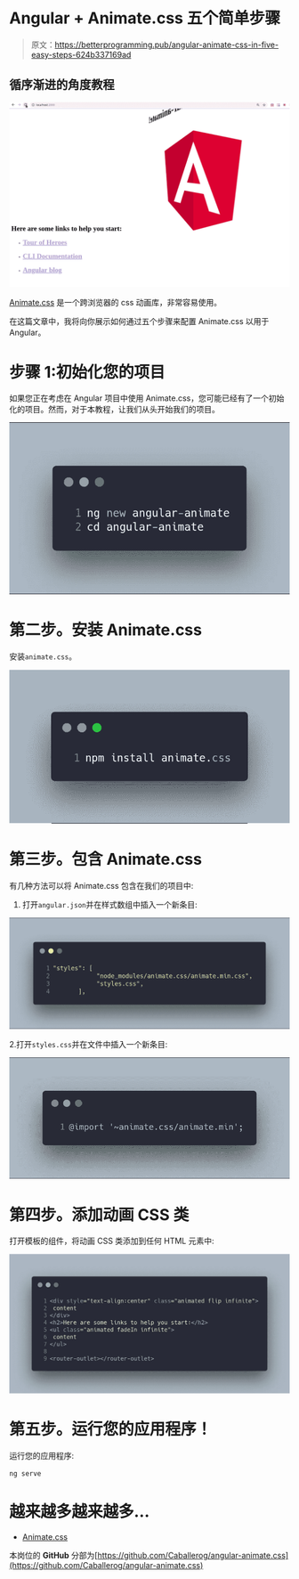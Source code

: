 # Angular + Animate.css 五个简单步骤

> 原文：<https://betterprogramming.pub/angular-animate-css-in-five-easy-steps-624b337169ad>

## 循序渐进的角度教程

![](img/16c8d0d3856cb5777aedce1b37934002.png)

[Animate.css](http://daneden.github.io/animate.css) 是一个跨浏览器的 css 动画库，非常容易使用。

在这篇文章中，我将向你展示如何通过五个步骤来配置 Animate.css 以用于 Angular。

# 步骤 1:初始化您的项目

如果您正在考虑在 Angular 项目中使用 Animate.css，您可能已经有了一个初始化的项目。然而，对于本教程，让我们从头开始我们的项目。

![](img/28ace024c24e83f6f15164e212cb7658.png)

# 第二步。安装 Animate.css

安装`animate.css`。

![](img/387a3a3856bef9dda012491f58d21210.png)

# 第三步。包含 Animate.css

有几种方法可以将 Animate.css 包含在我们的项目中:

1.  打开`angular.json`并在样式数组中插入一个新条目:

![](img/339d81f3d6faeededec109994a28de90.png)

2.打开`styles.css`并在文件中插入一个新条目:

![](img/ef613caf7e9a3fb86ec0f7b9dd4fdd29.png)

# 第四步。添加动画 CSS 类

打开模板的组件，将动画 CSS 类添加到任何 HTML 元素中:

![](img/b54c27ae8bc8e223026cbbcf7ecb9df1.png)

# 第五步。运行您的应用程序！

运行您的应用程序:

```
ng serve
```

# 越来越多越来越多…

*   [Animate.css](https://daneden.github.io/animate.css/)

本岗位的 **GitHub** 分部为[https://github.com/Caballerog/angular-animate.css](https://github.com/Caballerog/angular-animate.css)